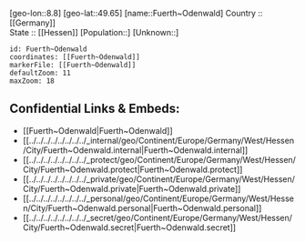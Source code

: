 ﻿---
location: [49.65,8.8] 
mapzoom: [7,12] 
mapmarker: city 
type: City
tags:
- geo/City


SpocWebEntityId: 30327
isDeleted: false
confidential: public

---
[geo-lon::8.8] 
[geo-lat::49.65] 
[name::Fuerth~Odenwald] 
Country :: [[Germany]]  
State :: [[Hessen]] 
[Population::] 
[Unknown::] 


```leaflet
id: Fuerth~Odenwald
coordinates: [[Fuerth~Odenwald]] 
markerFile: [[Fuerth~Odenwald]] 
defaultZoom: 11 
maxZoom: 18
```


## Confidential Links & Embeds: 
- [[Fuerth~Odenwald|Fuerth~Odenwald]]  
- [[../../../../../../../../_internal/geo/Continent/Europe/Germany/West/Hessen/City/Fuerth~Odenwald.internal|Fuerth~Odenwald.internal]] 
- [[../../../../../../../../_protect/geo/Continent/Europe/Germany/West/Hessen/City/Fuerth~Odenwald.protect|Fuerth~Odenwald.protect]] 
- [[../../../../../../../../_private/geo/Continent/Europe/Germany/West/Hessen/City/Fuerth~Odenwald.private|Fuerth~Odenwald.private]] 
- [[../../../../../../../../_personal/geo/Continent/Europe/Germany/West/Hessen/City/Fuerth~Odenwald.personal|Fuerth~Odenwald.personal]] 
- [[../../../../../../../../_secret/geo/Continent/Europe/Germany/West/Hessen/City/Fuerth~Odenwald.secret|Fuerth~Odenwald.secret]] 
